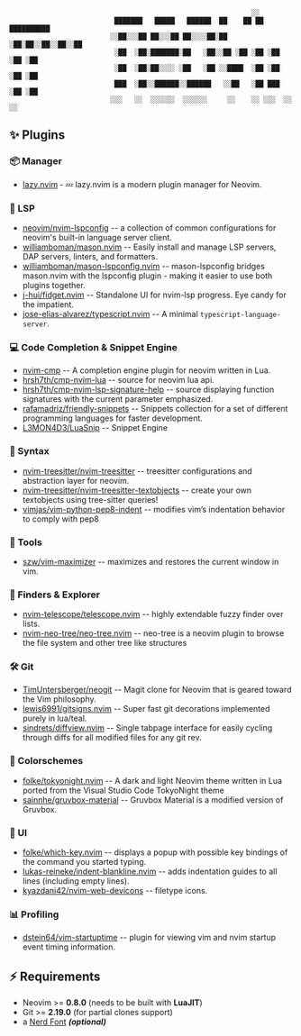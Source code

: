 
                                                                ░░
                              ███████   █████   ██████  ██    ██ ██ ██████████
                             ░░██░░░██ ██░░░██ ██░░░░██░██   ░██░██░░██░░██░░██
                              ░██  ░██░███████░██   ░██░░██ ░██ ░██ ░██ ░██ ░██
                              ░██  ░██░██░░░░ ░██   ░██ ░░████  ░██ ░██ ░██ ░██
                              ███  ░██░░██████░░██████   ░░██   ░██ ███ ░██ ░██
                             ░░░   ░░  ░░░░░░  ░░░░░░     ░░    ░░ ░░░  ░░  ░░

## ✨ Plugins

### 📦 Manager
* [lazy.nvim](https://github.com/folke/lazy.nvim) - 💤 lazy.nvim is a modern plugin manager for Neovim.

### 💫 LSP
* [neovim/nvim-lspconfig](https://github.com/neovim/nvim-lspconfig) -- a collection of common configurations for neovim's built-in language server client.
* [williamboman/mason.nvim](https://github.com/williamboman/mason.nvim) -- Easily install and manage LSP servers, DAP servers, linters, and formatters.
* [williamboman/mason-lspconfig.nvim](https://github.com/williamboman/mason-lspconfig.nvim) -- mason-lspconfig bridges mason.nvim with the lspconfig plugin - making it easier to use both plugins together.
* [j-hui/fidget.nvim](https://github.com/j-hui/fidget.nvim) -- Standalone UI for nvim-lsp progress. Eye candy for the impatient.
* [jose-elias-alvarez/typescript.nvim](https://github.com/jose-elias-alvarez/typescript.nvim) -- A minimal `typescript-language-server`.

### 💻 Code Completion & Snippet Engine
* [nvim-cmp](https://github.com/hrsh7th/nvim-cmp) -- A completion engine plugin for neovim written in Lua.
* [hrsh7th/cmp-nvim-lua](https://github.com/hrsh7th/cmp-nvim-lua) -- source for neovim lua api.
* [hrsh7th/cmp-nvim-lsp-signature-help](https://github.com/hrsh7th/cmp-nvim-lsp-signature-help) -- source displaying function signatures with the current parameter emphasized.
* [rafamadriz/friendly-snippets](https://github.com/rafamadriz/friendly-snippets) -- Snippets collection for a set of different programming languages for faster development.
* [L3MON4D3/LuaSnip](https://github.com/L3MON4D3/LuaSnip) -- Snippet Engine

### 💪 Syntax
* [nvim-treesitter/nvim-treesitter](https://github.com/nvim-treesitter/nvim-treesitter) -- treesitter configurations and abstraction layer for neovim.
* [nvim-treesitter/nvim-treesitter-textobjects](https://github.com/nvim-treesitter/nvim-treesitter-textobjects) -- create your own textobjects using tree-sitter queries!
* [vimjas/vim-python-pep8-indent](https://github.com/vimjas/vim-python-pep8-indent) -- modifies vim’s indentation behavior to comply with pep8

### 🧰 Tools
* [szw/vim-maximizer](https://github.com/szw/vim-maximizer) -- maximizes and restores the current window in vim.

### 🔎 Finders & Explorer
* [nvim-telescope/telescope.nvim](https://github.com/nvim-telescope/telescope.nvim) -- highly extendable fuzzy finder over lists.
* [nvim-neo-tree/neo-tree.nvim](https://github.com/nvim-neo-tree/neo-tree.nvim) -- neo-tree is a neovim plugin to browse the file system and other tree like structures

### 🛠️ Git
* [TimUntersberger/neogit](https://github.com/TimUntersberger/neogit) -- Magit clone for Neovim that is geared toward the Vim philosophy.
* [lewis6991/gitsigns.nvim](https://github.com/lewis6991/gitsigns.nvim) -- Super fast git decorations implemented purely in lua/teal.
* [sindrets/diffview.nvim](https://github.com/sindrets/diffview.nvim) -- Single tabpage interface for easily cycling through diffs for all modified files for any git rev.

### 🌈 Colorschemes
* [folke/tokyonight.nvim](https://github.com/folke/tokyonight.nvim) -- A dark and light Neovim theme written in Lua ported from the Visual Studio Code TokyoNight theme
* [sainnhe/gruvbox-material](https://github.com/sainnhe/gruvbox-material) -- Gruvbox Material is a modified version of Gruvbox.

### 🎨 UI
* [folke/which-key.nvim](https://github.com/folke/which-key.nvim) -- displays a popup with possible key bindings of the command you started typing.
* [lukas-reineke/indent-blankline.nvim](https://github.com/lukas-reineke/indent-blankline.nvim) -- adds indentation guides to all lines (including empty lines).
* [kyazdani42/nvim-web-devicons](https://github.com/kyazdani42/nvim-web-devicons) -- filetype icons.

### 📊 Profiling
* [dstein64/vim-startuptime](https://github.com/dstein64/vim-startuptime) -- plugin for viewing vim and nvim startup event timing information.

## ⚡️ Requirements

* Neovim >= **0.8.0** (needs to be built with **LuaJIT**)
* Git >= **2.19.0** (for partial clones support)
* a [Nerd Font](https://www.nerdfonts.com/) **_(optional)_**
